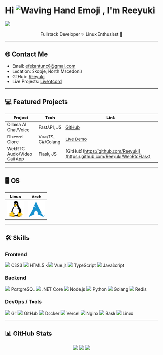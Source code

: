
# Hi <img src="https://raw.githubusercontent.com/Tarikul-Islam-Anik/Animated-Fluent-Emojis/master/Emojis/Hand%20gestures/Waving%20Hand.png" alt="Waving Hand Emoji" width="30px"/> , I'm Reeyuki 

<div align="left">
  <img src="https://komarev.com/ghpvc/?username=Reeyuki&style=flat" />
</div>

<p align="center">
Fullstack Developer ✨ Linux Enthusiast 🐧 
<br>

</p>

---

## 🌐 Contact Me

* Email: [efekantunc0@gmail.com](mailto:efekantunc0@gmail.com)
* Location: Skopje, North Macedonia
* GitHub: [Reeyuki](https://github.com/Reeyuki)
* Live Projects: [Liventcord](https://liventcord.github.io)

---

## 💻 Featured Projects

| Project                     | Tech                     | Link                                      |
| --------------------------- | ------------------------ | ----------------------------------------- |
| Ollama AI Chat/Voice        | FastAPI, JS | [GitHub](https://github.com/Reeyuki/PromptLama)      |
| Discord Clone               | Vue/TS, C#/Golang | [Live Demo](https://liventcord.github.io) |
| WebRTC Audio/Video Call App | Flask, JS                | [GitHub](https://github.com/Reeyuki](https://github.com/Reeyuki/WebRtcFlask)      |

---

## 🖥️ OS

| Linux                                                                                                  | Arch                                                                                                           |
| ------------------------------------------------------------------------------------------------------ | -------------------------------------------------------------------------------------------------------------- |
| <img src="https://github.com/devicons/devicon/blob/master/icons/linux/linux-original.svg" width="55"/> | <img src="https://github.com/devicons/devicon/blob/master/icons/archlinux/archlinux-original.svg" width="55"/> |

---

## 🛠️ Skills

### Frontend

<img src="https://profilinator.rishav.dev/skills-assets/css3-original-wordmark.svg" width="48"/> CSS3 <img src="https://profilinator.rishav.dev/skills-assets/html5-original-wordmark.svg" width="48"/> HTML5 <<img src="https://skillicons.dev/icons?i=vue" width="48"/> Vue.js <img src="https://techstack-generator.vercel.app/ts-icon.svg" width="48"/> TypeScript <img src="https://techstack-generator.vercel.app/js-icon.svg" width="48"/> JavaScript

### Backend

<img src="https://skillicons.dev/icons?i=postgres" width="48"/> PostgreSQL <img src="https://skillicons.dev/icons?i=dotnet" width="48"/> .NET Core <img src="https://skillicons.dev/icons?i=nodejs" width="48"/> Node.js <img src="https://techstack-generator.vercel.app/python-icon.svg" width="48"/> Python <img src="https://skillicons.dev/icons?i=go" width="48"/> Golang <img src="https://skillicons.dev/icons?i=redis" width="48"/> Redis

### DevOps / Tools

<img src="https://skillicons.dev/icons?i=git" width="48"/> Git <img src="https://techstack-generator.vercel.app/github-icon.svg" width="48"/> GitHub <img src="https://cdn.jsdelivr.net/gh/devicons/devicon/icons/docker/docker-original.svg" width="48"/> Docker <img src="https://skillicons.dev/icons?i=vercel" width="48"/> Vercel <img src="https://skillicons.dev/icons?i=nginx" width="48"/> Nginx <img src="https://skillicons.dev/icons?i=bash" width="48"/> Bash <img src="https://profilinator.rishav.dev/skills-assets/linux-original.svg" width="48"/> Linux

---

## 📊 GitHub Stats

<div align="center">
<img src="https://github-readme-streak-stats.herokuapp.com/?user=Reeyuki&theme=vision-friendly-dark&hide_border=false&border_radius=5&card_width=800&date_format=M%20j%5B%2C%20Y%5D"/>

<img height="180em" src="https://github-readme-stats.vercel.app/api?username=Reeyuki&show_icons=true&theme=vision-friendly-dark&include_all_commits=true&count_private=true"/> 
<img height="180em" src="https://github-readme-stats.vercel.app/api/top-langs/?username=Reeyuki&layout=compact&theme=vision-friendly-dark"/>
</div>

